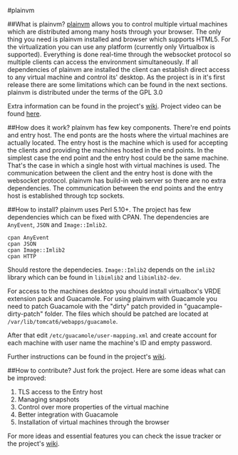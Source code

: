 #plainvm

##What is plainvm?
[plainvm](http://plainvm.mgechev.com/) allows you to control multiple virtual machines which are distributed among many hosts through your browser. The only thing you need is plainvm installed and browser which supports HTML5. For the virtualization you can use any platform (currently only Virtualbox is supported). Everything is done real-time through the websocket protocol so multiple clients can access the environment simultaneously. If all dependencies of plainvm are installed the client can establish direct access to any virtual machine and control its' desktop. As the project is in it's first release there are some limitations which can be found in the next sections. plainvm is distributed under the terms of the GPL 3.0

Extra information can be found in the project's [wiki](https://github.com/mgechev/plainvm/wiki).
Project video can be found [here](https://www.youtube.com/watch?v=KkLaXagCj9Q).

##How does it work?
plainvm has few key components. There're end points and entry host. The end ponts are the hosts where the virtual machines are actually located. The entry host is the machine which is used for accepting the clients and providing the machines hosted in the end points. In the simplest case the end point and the entry host could be the same machine. That's the case in which a single host with virtual machines is used. The communication between the client and the entry host is done with the websocket protocol. plainvm has build-in web server so there are no extra dependencies. The communication between the end points and the entry host is established through tcp sockets.

##How to install?
plainvm uses Perl 5.10+. The project has few dependencies which can be fixed with CPAN. The dependencies are `AnyEvent`, `JSON` and `Image::Imlib2`.

    cpan AnyEvent
    cpan JSON
    cpan Image::Imlib2
    cpan HTTP

Should restore the dependecies. `Image::Imlib2` depends on the `imlib2` library which can be found in `libimlib2` and `libimlib2-dev`.

For access to the machines desktop you should install virtualbox's VRDE extension pack and Guacamole. For using plainvm with Guacamole you need to patch Guacamole with the "dirty" patch provided in "guacample-dirty-patch" folder. The files which should be patched are located at `/var/lib/tomcat6/webapps/guacamole`.

After that edit `/etc/guacamole/user-mapping.xml` and create account for each machine with user name the machine's ID and empty password.

Further instructions can be found in the project's [wiki](https://github.com/mgechev/plainvm/wiki/Installation).

##How to contribute?
Just fork the project. Here are some ideas what can be improved:

1. TLS access to the Entry host
2. Managing snapshots
3. Control over more properties of the virtual machine
4. Better integration with Guacamole
5. Installation of virtual machines through the browser

For more ideas and essential features you can check the issue tracker or the project's [wiki](https://github.com/mgechev/plainvm/wiki).
